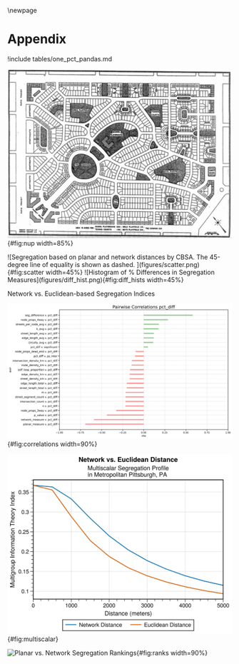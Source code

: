 \newpage
# Appendix

!include tables/one_pct_pandas.md


![The "Neighborhood Unit" as shown in Perry (1929)](figures/perry_neighborhood_unit.png){#fig:nup width=85%}


<div id=fig:net_vs_euc>
![Segregation based on planar and network distances by CBSA. The 45-degree line of equality is shown as dashed. ](figures/scatter.png){#fig:scatter width=45%}
![Histogram of % Differences in Segregation Measures](figures/diff_hist.png){#fig:diff_hists width=45%}

Network vs. Euclidean-based Segregation Indices
</div>

![Correlates of $\Delta_{\tilde{H}}$](figures/correlations.png){#fig:correlations width=90%}


![Network vs. Euclidean Multiscalar Segregation Profiles for Pittsburgh, PA](figures/pitt_example.png){#fig:multiscalar}


![Planar vs. Network Segregation Rankings](figures/ranks.png){#fig:ranks
width=90%}
